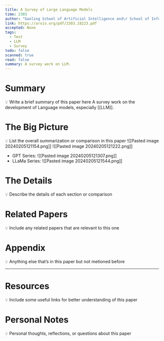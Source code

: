 ```yaml
---
title: A Survey of Large Language Models
time: 2303
author: "Gaoling School of Artificial Intelligence and\r School of Information, Renmin University of China, Beijing, China"
link: https://arxiv.org/pdf/2303.18223.pdf
accepted: None
tags:
  - Text
  - LLM
  - Survey
todo: false
scanned: true
read: false
summary: A survey work on LLM.
---
```

# Summary
💡 Write a brief summary of this paper here
A survey work on the development of Language models, especially [[LLM]].
# The Big Picture
💡 List the overall summarization or comparison in this paper
![[Pasted image 20240205121154.png]]
![[Pasted image 20240205121222.png]]
- GPT Series:
	![[Pasted image 20240205121307.png]]
- LLaMa Series:
	![[Pasted image 20240205121544.png]]
# The Details
💡 Describe the details of each section or comparison

# Related Papers
💡 Include any related papers that are relevant to this one

# Appendix
💡 Anything else that’s in this paper but not metioned before

---
# Resources
💡 Include some useful links for better understanding of this paper

# Personal Notes
💡 Personal thoughts, reflections, or questions about this paper